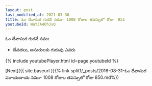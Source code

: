 ```yaml
---
layout: post
last_modified_at: 2021-03-30
title: ఓం దేవాసుర గురవే నమః- 1008 రోజుల తపస్సులో రోజు  851
youtubeId: WaYJA4OhJvQ
---
```

 
 
 ఓం దేవాసుర గురవే నమః  
 
 -  దేవతలు, అసురులకు గురువు ఎవరు 
 
  
 
  
 
 
 
 
 
 


{% include youtubePlayer.html id=page.youtubeId %}
 
[Next]({{ site.baseurl }}{% link  split1/_posts/2016-08-31-ఓం దేవాసుర పరాయణాయ నమః- 1008 రోజుల తపస్సులో రోజు  850.md%})
 
